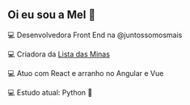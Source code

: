 ## Oi eu sou a Mel 🍯
💻 Desenvolvedora Front End na @juntossomosmais

💻 Criadora da <a href="https://listadasminas.meninah.dev/">Lista das Minas</a>

💻 Atuo com React e arranho no Angular e Vue

💻 Estudo atual: Python 🐍
